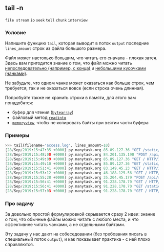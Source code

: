## tail -n

`file stream` `io` `seek` `tell` `chunk` `interview`

### Условие

Напишите функцию `tail`, которая выводит в поток `output` последние `lines_amount` строк из файла большого размера.

Файл может настолько большим, что читать его сначала - плохая затея.
Здесь вам пригодится знание о том, что файл можно читать
[непоследовательно (например, с конца)](https://docs.python.org/3/library/io.html?highlight=seek#io.IOBase.seek)
и [небольшими кусочками (чанками)](https://docs.python.org/3/library/io.html?highlight=seek#io.BufferedIOBase.read).

Не забудьте, что одном чанке может оказаться как больше строк, чем требуется, так и не оказаться вовсе (если строка
очень длинная).

Попробуйте также не хранить строки в памяти, для этого вам понадобятся:
- буфер для чтения ([`bytearray`](https://docs.python.org/3/library/stdtypes.html#bytearray))
- файловый метод [`readinto`](https://docs.python.org/3/library/io.html?highlight=seek#io.BufferedIOBase.readinto)
- [`memoryview`](https://docs.python.org/3/library/stdtypes.html#memoryview),
чтобы не копировать байты при взятии части буфера

### Примеры
```python
>>> tail(filename='access.log', lines_amount=10)
[28/Sep/2019:15:47:35 +0000] py.manytask.org 85.89.127.36 "GET /static/favicon.png HTTP/1.1" 200 0.004 1825 "0.004"
[28/Sep/2019:15:48:08 +0000] py.manytask.org 84.201.135.190 "POST /api/report HTTP/1.1" 200 4.605 161 "4.604"
[28/Sep/2019:15:49:09 +0000] py.manytask.org 85.89.127.36 "GET / HTTP/1.1" 200 0.164 8347 "0.164"
[28/Sep/2019:15:49:10 +0000] py.manytask.org 85.89.127.36 "GET /static/favicon.png HTTP/1.1" 200 0.004 1825 "0.004"
[28/Sep/2019:15:51:41 +0000] py.manytask.org 83.149.45.23 "GET / HTTP/1.1" 200 0.190 8356 "0.188"
[28/Sep/2019:15:53:12 +0000] py.manytask.org 46.188.125.56 "GET / HTTP/1.1" 200 0.200 8367 "0.196"
[28/Sep/2019:15:55:28 +0000] py.manytask.org 35.204.45.179 "POST /api/report HTTP/1.1" 200 4.567 161 "4.564"
[28/Sep/2019:15:56:41 +0000] py.manytask.org 91.228.178.70 "GET / HTTP/1.1" 200 0.171 8337 "0.172"
[28/Sep/2019:15:56:41 +0000] py.manytask.org 91.228.178.70 "GET /static/favicon.png HTTP/1.1" 200 0.004 1824 "0.004"
[28/Sep/2019:15:57:03 +0000] py.manytask.org 91.228.178.70 "GET / HTTP/1.1" 200 0.130 8337 "0.128"
```

### Про задачу

За довольно простой формулировкой скрывается сразу 2 идеи: знание о том, что обычные файлы можно читать с любого места,
и что эффективнее читать чанками, а не отдельными байтами.

Эту задачу у нас дают на собеседовании (без требования писать в специальный поток `output`),
и как показывает практика - с ней плохо справляются.
